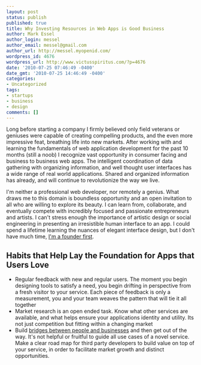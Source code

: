 ```yaml
---
layout: post
status: publish
published: true
title: Why Investing Resources in Web Apps is Good Business
author: Mark Essel
author_login: messel
author_email: messel@gmail.com
author_url: http://messel.myopenid.com/
wordpress_id: 4676
wordpress_url: http://www.victusspiritus.com/?p=4676
date: '2010-07-25 07:46:49 -0400'
date_gmt: '2010-07-25 14:46:49 -0400'
categories:
- Uncategorized
tags:
- startups
- business
- design
comments: []
---
```

<p>Long before starting a company I firmly believed only field veterans or geniuses were capable of creating compelling products, and the even more impressive feat, breathing life into new markets. After working with and learning the fundamentals of web application development for the past 10 months (still a noob) I recognize vast opportunity in consumer facing and business to business web apps. The intelligent coordination of data gathering with organizing information, and well thought user interfaces has a wide range of real world applications. Shared and organized information has already, and will continue to revolutionize the way we live.</p>
<p>I'm neither a professional web developer, nor remotely a genius. What draws me to this domain is boundless opportunity and an open invitation to all who are willing to explore its beauty. I can learn from, collaborate, and eventually compete with incredibly focused and passionate entrepreneurs and artists. I can't stress enough the importance of artistic design or social engineering in presenting an irresistible human interface to an app. I could spend a lifetime learning the nuances of elegant interface design, but I don't have much time, <a href="http://www.victusspiritus.com/2010/07/14/im-a-founder-first/">I'm a founder first</a>.</p>
<h2>Habits that Help Lay the Foundation for Apps that Users Love</h2>
<ul>
<li>Regular feedback with new and regular users. The moment you begin designing tools to satisfy a need, you begin drifting in perspective from a fresh visitor to your service. Each piece of feedback is only a measurement, you and your team weaves the pattern that will tie it all together</li>
<li>Market research is an open ended task. Know what other services are available, and what helps ensure your applications identity and utility. Its not just competition but fitting within a changing market</li>
<li>Build <a href="http://www.victusspiritus.com/2010/04/12/connect-islands-of-value-then-get-out-of-the-way-2/">bridges between people and businesses</a> and then get out of the way. It's not helpful or fruitful to guide all use cases of a novel service. Make a clear road map for third party developers to build value on top of your service, in order to facilitate market growth and distinct opportunities.</li>
</ul>

